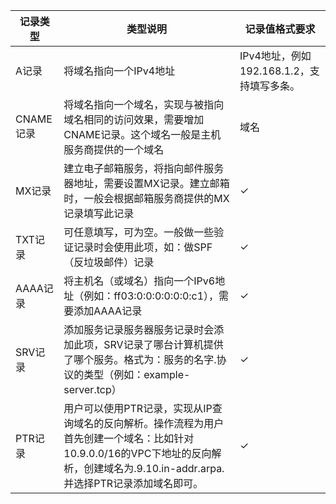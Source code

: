 | 记录类型 | 类型说明 | 记录值格式要求 |
| --- | --- | --- |
| A记录 | 将域名指向一个IPv4地址 | IPv4地址，例如192.168.1.2，支持填写多条。 |
| CNAME记录 | 将域名指向一个域名，实现与被指向域名相同的访问效果，需要增加CNAME记录。这个域名一般是主机服务商提供的一个域名 | 域名 |
| MX记录 | 建立电子邮箱服务，将指向邮件服务器地址，需要设置MX记录。建立邮箱时，一般会根据邮箱服务商提供的MX记录填写此记录 | ✓ |
| TXT记录 | 可任意填写，可为空。一般做一些验证记录时会使用此项，如：做SPF（反垃圾邮件）记录 | ✓ |
| AAAA记录 | 将主机名（或域名）指向一个IPv6地址（例如：ff03:0:0:0:0:0:0:c1），需要添加AAAA记录 | ✓ |
| SRV记录 | 添加服务记录服务器服务记录时会添加此项，SRV记录了哪台计算机提供了哪个服务。格式为：服务的名字.协议的类型（例如：example-server.tcp）| ✓ |
| PTR记录 | 用户可以使用PTR记录，实现从IP查询域名的反向解析。操作流程为用户首先创建一个域名：比如针对10.9.0.0/16的VPC下地址的反向解析，创建域名为.9.10.in-addr.arpa.并选择PTR记录添加域名即可。 | ✓ |
